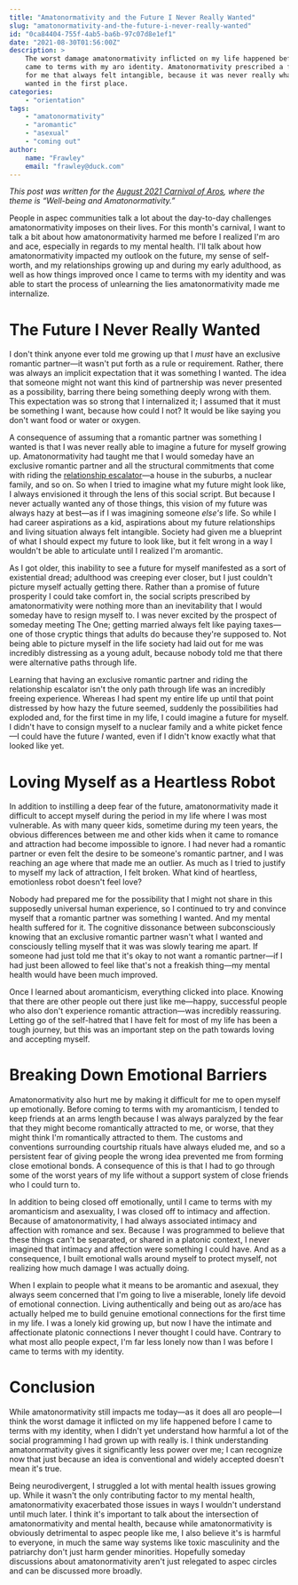 ```yaml
---
title: "Amatonormativity and the Future I Never Really Wanted"
slug: "amatonormativity-and-the-future-i-never-really-wanted"
id: "0ca84404-755f-4ab5-ba6b-97c07d8e1ef1"
date: "2021-08-30T01:56:00Z"
description: >
    The worst damage amatonormativity inflicted on my life happened before I
    came to terms with my aro identity. Amatonormativity prescribed a future
    for me that always felt intangible, because it was never really what I
    wanted in the first place.
categories:
    - "orientation"
tags:
    - "amatonormativity"
    - "aromantic"
    - "asexual"
    - "coming out"
author:
    name: "Frawley"
    email: "frawley@duck.com"
---
```


*This post was written for the [August 2021 Carnival of
Aros](https://graces-of-luck.tumblr.com/post/658317862647332864/well-being-and-amatonormativity-call-for),
where the theme is “Well-being and Amatonormativity.”*

People in aspec communities talk a lot about the day-to-day challenges
amatonormativity imposes on their lives. For this month's carnival, I want to
talk a bit about how amatonormativity harmed me before I realized I'm aro and
ace, especially in regards to my mental health. I'll talk about how
amatonormativity impacted my outlook on the future, my sense of self-worth, and
my relationships growing up and during my early adulthood, as well as how
things improved once I came to terms with my identity and was able to start the
process of unlearning the lies amatonormativity made me internalize.

# The Future I Never Really Wanted

I don't think anyone ever told me growing up that I *must* have an exclusive
romantic partner—it wasn't put forth as a rule or requirement. Rather, there
was always an implicit expectation that it was something I wanted. The idea
that someone might not want this kind of partnership was never presented as a
possibility, barring there being something deeply wrong with them. This
expectation was so strong that I internalized it; I assumed that it must be
something I want, because how could I not? It would be like saying you don't
want food or water or oxygen.

A consequence of assuming that a romantic partner was something I wanted is
that I was never really able to imagine a future for myself growing up.
Amatonormativity had taught me that I would someday have an exclusive romantic
partner and all the structural commitments that come with riding the
[relationship escalator](https://offescalator.com/what-escalator/)—a house in
the suburbs, a nuclear family, and so on. So when I tried to imagine what my
future might look like, I always envisioned it through the lens of this social
script. But because I never actually wanted any of those things, this vision of
my future was always hazy at best—as if I was imagining someone *else's* life.
So while I had career aspirations as a kid, aspirations about my future
relationships and living situation always felt intangible. Society had given me
a blueprint of what I should expect my future to look like, but it felt wrong
in a way I wouldn't be able to articulate until I realized I'm aromantic.

As I got older, this inability to see a future for myself manifested as a sort
of existential dread; adulthood was creeping ever closer, but I just couldn't
picture myself actually getting there. Rather than a promise of future
prosperity I could take comfort in, the social scripts prescribed by
amatonormativity were nothing more than an inevitability that I would someday
have to resign myself to. I was never excited by the prospect of someday
meeting The One; getting married always felt like paying taxes—one of those
cryptic things that adults do because they're supposed to. Not being able to
picture myself in the life society had laid out for me was incredibly
distressing as a young adult, because nobody told me that there were
alternative paths through life.

Learning that having an exclusive romantic partner and riding the relationship
escalator isn't the only path through life was an incredibly freeing
experience. Whereas I had spent my entire life up until that point distressed
by how hazy the future seemed, suddenly the possibilities had exploded and, for
the first time in my life, I could imagine a future for myself. I didn't have
to consign myself to a nuclear family and a white picket fence—I could have the
future *I* wanted, even if I didn't know exactly what that looked like yet.

# Loving Myself as a Heartless Robot

In addition to instilling a deep fear of the future, amatonormativity made it
difficult to accept myself during the period in my life where I was most
vulnerable. As with many queer kids, sometime during my teen years, the obvious
differences between me and other kids when it came to romance and attraction
had become impossible to ignore. I had never had a romantic partner or even
felt the desire to be someone's romantic partner, and I was reaching an age
where that made me an outlier. As much as I tried to justify to myself my lack
of attraction, I felt broken. What kind of heartless, emotionless robot doesn't
feel love?

Nobody had prepared me for the possibility that I might not share in this
supposedly universal human experience, so I continued to try and convince
myself that a romantic partner was something I wanted. And my mental health
suffered for it. The cognitive dissonance between subconsciously knowing that
an exclusive romantic partner wasn't what I wanted and consciously telling
myself that it was was slowly tearing me apart. If someone had just told me
that it's okay to not want a romantic partner—if I had just been allowed to
feel like that's not a freakish thing—my mental health would have been much
improved.

Once I learned about aromanticism, everything clicked into place. Knowing that
there are other people out there just like me—happy, successful people who also
don't experience romantic attraction—was incredibly reassuring. Letting go of
the self-hatred that I have felt for most of my life has been a tough journey,
but this was an important step on the path towards loving and accepting myself.

# Breaking Down Emotional Barriers

Amatonormativity also hurt me by making it difficult for me to open myself up
emotionally. Before coming to terms with my aromanticism, I tended to keep
friends at an arms length because I was always paralyzed by the fear that they
might become romantically attracted to me, or worse, that they might think I'm
romantically attracted to them. The customs and conventions surrounding
courtship rituals have always eluded me, and so a persistent fear of giving
people the wrong idea prevented me from forming close emotional bonds. A
consequence of this is that I had to go through some of the worst years of my
life without a support system of close friends who I could turn to.

In addition to being closed off emotionally, until I came to terms with my
aromanticism and asexuality, I was closed off to intimacy and affection.
Because of amatonormativity, I had always associated intimacy and affection
with romance and sex. Because I was programmed to believe that these things
can't be separated, or shared in a platonic context, I never imagined that
intimacy and affection were something I could have. And as a consequence, I
built emotional walls around myself to protect myself, not realizing how much
damage I was actually doing.

When I explain to people what it means to be aromantic and asexual, they always
seem concerned that I'm going to live a miserable, lonely life devoid of
emotional connection. Living authentically and being out as aro/ace has
actually helped me to build genuine emotional connections for the first time in
my life. I was a lonely kid growing up, but now I have the intimate and
affectionate platonic connections I never thought I could have. Contrary to
what most allo people expect, I'm far less lonely now than I was before I came
to terms with my identity.

# Conclusion

While amatonormativity still impacts me today—as it does all aro people—I think
the worst damage it inflicted on my life happened before I came to terms with
my identity, when I didn't yet understand how harmful a lot of the social
programming I had grown up with really is. I think understanding
amatonormativity gives it significantly less power over me; I can recognize now
that just because an idea is conventional and widely accepted doesn't mean it's
true.

Being neurodivergent, I struggled a lot with mental health issues growing up.
While it wasn't the only contributing factor to my mental health,
amatonormativity exacerbated those issues in ways I wouldn't understand until
much later. I think it's important to talk about the intersection of
amatonormativity and mental health, because while amatonormativity is obviously
detrimental to aspec people like me, I also believe it's is harmful to
everyone, in much the same way systems like toxic masculinity and  the
patriarchy don't just harm gender minorities. Hopefully someday discussions
about amatonormativity aren't just relegated to aspec circles and can be
discussed more broadly.
